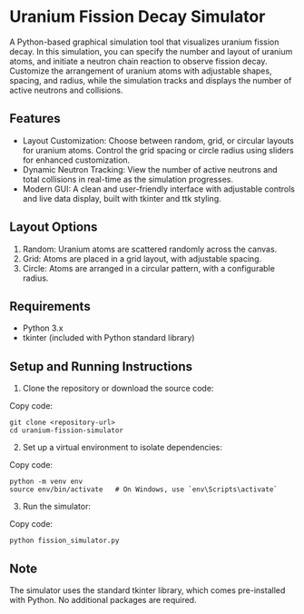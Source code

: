 # Uranium Fission Decay Simulator
A Python-based graphical simulation tool that visualizes uranium fission decay. In this simulation, you can specify the number and layout of uranium atoms, and initiate a neutron chain reaction to observe fission decay. Customize the arrangement of uranium atoms with adjustable shapes, spacing, and radius, while the simulation tracks and displays the number of active neutrons and collisions.

## Features
- Layout Customization: Choose between random, grid, or circular layouts for uranium atoms. Control the grid spacing or circle radius using sliders for enhanced customization.
- Dynamic Neutron Tracking: View the number of active neutrons and total collisions in real-time as the simulation progresses.
- Modern GUI: A clean and user-friendly interface with adjustable controls and live data display, built with tkinter and ttk styling.
## Layout Options
1. Random: Uranium atoms are scattered randomly across the canvas.
2. Grid: Atoms are placed in a grid layout, with adjustable spacing.
3. Circle: Atoms are arranged in a circular pattern, with a configurable radius.
## Requirements
- Python 3.x
- tkinter (included with Python standard library)
## Setup and Running Instructions
1. Clone the repository or download the source code:

Copy code:
```
git clone <repository-url>
cd uranium-fission-simulator
```
2. Set up a virtual environment to isolate dependencies:

Copy code:
```
python -m venv env
source env/bin/activate   # On Windows, use `env\Scripts\activate`
```
3. Run the simulator:

Copy code:
```
python fission_simulator.py
```
## Note
The simulator uses the standard tkinter library, which comes pre-installed with Python. No additional packages are required.